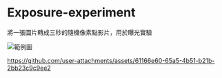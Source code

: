 # Exposure-experiment
將一張圖片轉成三秒的隨機像素點影片，用於曝光實驗

![範例圖](https://github.com/user-attachments/assets/db9d67d8-b5e6-494c-92a4-5076461efd7f)

https://github.com/user-attachments/assets/61166e60-65a5-4b51-b21b-2bb23c9c9ee2
